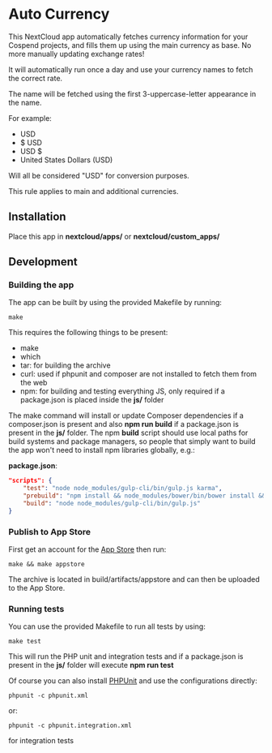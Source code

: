 <!--
SPDX-FileCopyrightText: Chen Asraf <contact@casraf.dev>
SPDX-License-Identifier: CC0-1.0
-->

# Auto Currency

This NextCloud app automatically fetches currency information for your Cospend projects, and fills
them up using the main currency as base. No more manually updating exchange rates!

It will automatically run once a day and use your currency names to fetch the correct rate.

The name will be fetched using the first 3-uppercase-letter appearance in the name.

For example:

- USD
- $ USD
- USD $
- United States Dollars (USD)

Will all be considered "USD" for conversion purposes.

This rule applies to main and additional currencies.

## Installation

Place this app in **nextcloud/apps/** or **nextcloud/custom_apps/**

## Development

### Building the app

The app can be built by using the provided Makefile by running:

    make

This requires the following things to be present:

- make
- which
- tar: for building the archive
- curl: used if phpunit and composer are not installed to fetch them from the web
- npm: for building and testing everything JS, only required if a package.json is placed inside the
  **js/** folder

The make command will install or update Composer dependencies if a composer.json is present and also
**npm run build** if a package.json is present in the **js/** folder. The npm **build** script
should use local paths for build systems and package managers, so people that simply want to build
the app won't need to install npm libraries globally, e.g.:

**package.json**:

```json
"scripts": {
    "test": "node node_modules/gulp-cli/bin/gulp.js karma",
    "prebuild": "npm install && node_modules/bower/bin/bower install && node_modules/bower/bin/bower update",
    "build": "node node_modules/gulp-cli/bin/gulp.js"
}
```

### Publish to App Store

First get an account for the [App Store](http://apps.nextcloud.com/) then run:

    make && make appstore

The archive is located in build/artifacts/appstore and can then be uploaded to the App Store.

### Running tests

You can use the provided Makefile to run all tests by using:

    make test

This will run the PHP unit and integration tests and if a package.json is present in the **js/**
folder will execute **npm run test**

Of course you can also install [PHPUnit](http://phpunit.de/getting-started.html) and use the
configurations directly:

    phpunit -c phpunit.xml

or:

    phpunit -c phpunit.integration.xml

for integration tests
